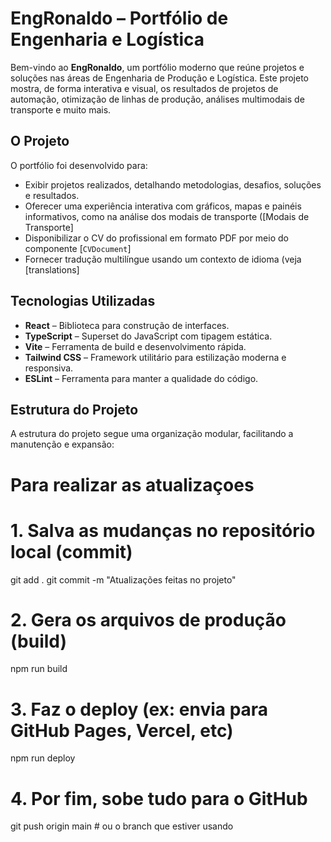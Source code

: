 # EngRonaldo – Portfólio de Engenharia e Logística

Bem-vindo ao **EngRonaldo**, um portfólio moderno que reúne projetos e soluções nas áreas de Engenharia de Produção e Logística. Este projeto mostra, de forma interativa e visual, os resultados de projetos de automação, otimização de linhas de produção, análises multimodais de transporte e muito mais.

## O Projeto

O portfólio foi desenvolvido para:
- Exibir projetos realizados, detalhando metodologias, desafios, soluções e resultados.
- Oferecer uma experiência interativa com gráficos, mapas e painéis informativos, como na análise dos modais de transporte ([Modais de Transporte]
- Disponibilizar o CV do profissional em formato PDF por meio do componente [`CVDocument`]
- Fornecer tradução multilíngue usando um contexto de idioma (veja [translations]

## Tecnologias Utilizadas

- **React** – Biblioteca para construção de interfaces.
- **TypeScript** – Superset do JavaScript com tipagem estática.
- **Vite** – Ferramenta de build e desenvolvimento rápida.
- **Tailwind CSS** – Framework utilitário para estilização moderna e responsiva.
- **ESLint** – Ferramenta para manter a qualidade do código.

## Estrutura do Projeto

A estrutura do projeto segue uma organização modular, facilitando a manutenção e expansão:

# Para realizar as atualizaçoes
# 1. Salva as mudanças no repositório local (commit)
git add .
git commit -m "Atualizações feitas no projeto"

# 2. Gera os arquivos de produção (build)
npm run build

# 3. Faz o deploy (ex: envia para GitHub Pages, Vercel, etc)
npm run deploy

# 4. Por fim, sobe tudo para o GitHub
git push origin main  # ou o branch que estiver usando


